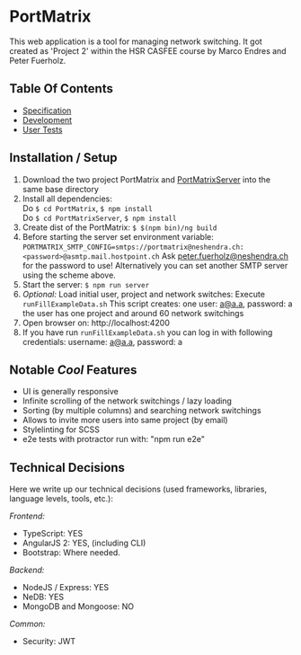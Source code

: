 # PortMatrix []()

This web application is a tool for managing network switching. It got created as 'Project 2' within the HSR CASFEE
course by Marco Endres and Peter Fuerholz.

## Table Of Contents
* [Specification](Specification.MD)
* [Development](Development.MD)
* [User Tests](UserTests.MD)

## Installation / Setup
1. Download the two project PortMatrix and [PortMatrixServer](https://github.com/peterfuerholzhsrch/PortMatrixServer) into the same base directory
2. Install all dependencies: <br>
   Do `$ cd PortMatrix`, `$ npm install` <br>
   Do `$ cd PortMatrixServer`, `$ npm install`
2. Create dist of the PortMatrix: `$ $(npm bin)/ng build`
3. Before starting the server set environment variable:
  `PORTMATRIX_SMTP_CONFIG=smtps://portmatrix@neshendra.ch:<password>@asmtp.mail.hostpoint.ch`
  Ask peter.fuerholz@neshendra.ch for the password to use!
  Alternatively you can set another SMTP server using the scheme above.
4. Start the server: `$ npm run server`
5. _Optional:_ Load initial user, project and network switches: 
  Execute `runFillExampleData.sh`
  This script creates:
  one user: a@a.a, password: a
  the user has one project and around 60 network switchings
6. Open browser on: http://localhost:4200
7. If you have run `runFillExampleData.sh` you can log in with following credentials: username: a@a.a, password: a


## Notable *Cool* Features

* UI is generally responsive 
* Infinite scrolling of the network switchings / lazy loading
* Sorting (by multiple columns) and searching network switchings
* Allows to invite more users into same project (by email)
* Stylelinting for SCSS
* e2e tests with protractor run with: "npm run e2e"



## Technical Decisions

Here we write up our technical decisions (used frameworks, libraries, language levels, tools, etc.):

_Frontend:_

* TypeScript: YES 
* AngularJS 2: YES, (including CLI)
* Bootstrap: Where needed.

_Backend:_

* NodeJS / Express: YES
* NeDB: YES
* MongoDB and Mongoose: NO

_Common:_

* Security: JWT



